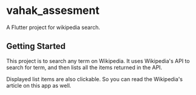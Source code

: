 # vahak_assesment

A Flutter project for wikipedia search.

## Getting Started

This project is to search any term on Wikipedia. It uses Wikipedia's API to search for term, and then lists all the items returned in the API.

Displayed list items are also clickable. So you can read the Wikipedia's article on this app as well.